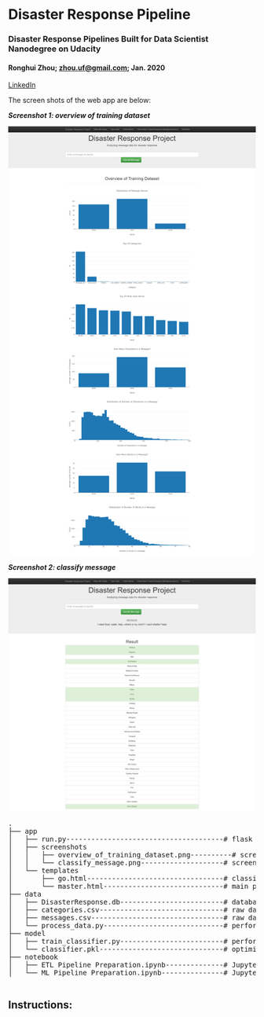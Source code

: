 # Disaster Response Pipeline
### Disaster Response Pipelines Built for Data Scientist Nanodegree on Udacity

#### Ronghui Zhou; zhou.uf@gmail.com; Jan. 2020 
[LinkedIn](https://www.linkedin.com/in/ronghuizhou/)


The screen shots of the web app are below:

**_Screenshot 1: overview of training dataset_**

![Overview of training dataset](/app/screenshots/overview_of_training_dataset.png)

**_Screenshot 2: classify message_**

![Classify message](/app/screenshots/classify_message.png)

<a id='files'></a>

<pre>
.
├── app
│   ├── run.py--------------------------------------# flask file to run app
│   ├── screenshots
│ 	│	├── overview_of_training_dataset.png----------# screenshot of web app: overview of training dataset
│   │ 	└──	classify_message.png--------------------# screenshot of web app: classify message
│   └── templates
│       ├── go.html---------------------------------# classification result page of web app
│       └── master.html-----------------------------# main page of web app
├── data
│   ├── DisasterResponse.db-------------------------# database to save cleaned data
│   ├── categories.csv------------------------------# raw data to process: categories
│   ├── messages.csv--------------------------------# raw data to process: messages
│   └── process_data.py-----------------------------# perform ETL pipline
├── model
│   ├── train_classifier.py-------------------------# perform classification pipeline
│   └── classifier.pkl------------------------------# optimized ML model saved
├── notebook
│   ├── ETL Pipeline Preparation.ipynb--------------# Jupyter notebook for ETL 
│   └── ML Pipeline Preparation.ipynb---------------# Jupyter notebook for ML

</pre>


## Instructions:

